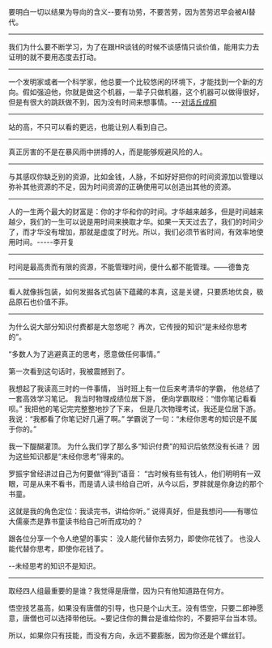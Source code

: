 要明白一切以结果为导向的含义--要有功劳，不要苦劳，因为苦劳迟早会被AI替代。

---

我们为什么要不断学习，为了在跟HR谈钱的时候不谈感情只谈价值，能用实力去证明的就不要用态度去打动。

---

一个发明家或者一个科学家，他总要一个比较悠闲的环境下，才能找到一个新的方向。假如强迫他，你就是做这个机器，一辈子只做机器，这个机器可以做得很好，但是有很大的跳跃做不到，因为没有时间来想事情。---[对话丘成桐](https://zhuanlan.zhihu.com/p/81092036)

---

站的高，不只可以看的更远，也能让别人看到自己。

---

真正厉害的不是在暴风雨中拼搏的人，而是能够规避风险的人。

---

 与其感叹你缺乏别的资源，比如金钱，人脉，不如好好把你的时间资源加以管理以弥补其他资源的不足，因为时间资源的正确使用可以创造出其他的资源。

 ---

 人的一生两个最大的财富是：你的才华和你的时间。才华越来越多，但是时间越来越少，我们的一生可以说是用时间来换取才华。如果一天天过去了，我们的时间少了，而才华没有增加，那就是虚度了时光。所以，我们必须节省时间，有效率地使用时间。-----李开复

 ---

 时间是最高贵而有限的资源，不能管理时间，便什么都不能管理。——德鲁克

 ---

 看人就像拆包装，如何发掘各式包装下蕴藏的本真，这是关键，只要质地优良，极品原石也价值不菲。

 ---

为什么说大部分知识付费都是大忽悠呢？
再次，它传授的知识“是未经你思考的”。

“多数人为了逃避真正的思考，愿意做任何事情。”

第一次看到这句话时，我被震撼到了。

我想起了我读高三时的一件事情，
当时班上有一位后来考清华的学霸，
他总结了一套高效学习笔记。
我当时物理成绩位居下游，
便向学霸取经：“借你笔记看看呗。”
我把他的笔记完完整整地抄了下来，
但是几次物理考试，我还是位居下游。
我说：“我都看了你笔记好几遍了啊。”
学霸说了一句：“未经你思考的知识是不属于你的。”

我一下醍醐灌顶。
为什么我们学了那么多“知识付费”的知识后依然没有长进？
因为这些知识都是“未经你思考”得来的。

罗振宇曾经讲过自己为何要做“得到”语音：
“古时候有些有钱人，他们明明有一双眼，可是从来不看书，而是请人读书给自己听，从今以后，罗胖就是你身边的那个书童。

这就是我的角色定位：我读完书，讲给你听。”
说得真好，但是我想问——有哪位大儒豪杰是靠书童读书给自己听而成功的？

跟各位分享一个令人绝望的事实：
没人能代替你去努力，即使你花钱了。
也没人能代替你思考，即使你花钱了。

--未经思考的知识不是知识。

---

取经四人组最重要的是谁？我觉得是唐僧，因为只有他知道路在何方。

悟空技艺虽高，如果没有唐僧的引导，也只是个山大王。没有悟空，只要二郎神愿意，唐僧也可以选择带他玩。~要记住你的舞台是谁给你的，不要把平台当本领。

所以，如果你只有技能，而没有方向，永远不要膨胀，因为你还是个螺丝钉。

